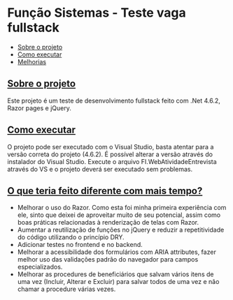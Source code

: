 # Função Sistemas - Teste vaga fullstack <a name="list"/>

-   [Sobre o projeto](#about)
-   [Como executar](#exec)
-   [Melhorias](#improvements)

## [Sobre o projeto <a name="about"/>](#list)
Este projeto é um teste de desenvolvimento fullstack feito com .Net 4.6.2, Razor pages e jQuery.
<!-- toc -->

## [Como executar <a name="exec"/>](#list)
O projeto pode ser executado com o Visual Studio, basta atentar para a versão correta do projeto (4.6.2). É possível alterar a versão através do instalador do Visual Studio.
Execute o arquivo FI.WebAtividadeEntrevista através do VS e o projeto deverá ser executado sem problemas.

## [O que teria feito diferente com mais tempo? <a name="improvements"/>](#list)
-   Melhorar o uso do Razor. Como esta foi minha primeira experiência com ele, sinto que deixei de aproveitar muito de seu potencial, assim como boas práticas relacionadas à renderização de telas com Razor.
-   Aumentar a reutilização de funções no jQuery e reduzir a repetitividade do código utilizando o princípio DRY.
-   Adicionar testes no frontend e no backend.
-   Melhorar a acessibilidade dos formulários com ARIA attributes, fazer melhor uso das validações padrão do navegador para campos especializados.
-   Melhorar as procedures de beneficiários que salvam vários itens de uma vez (Incluir, Alterar e Excluir) para salvar todos de uma vez e não chamar a procedure várias vezes.
